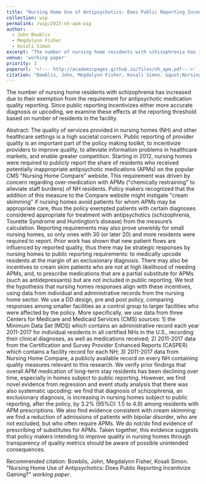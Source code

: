 ```yaml
---
title: "Nursing Home Use of Antipsychotics: Does Public Reporting Incentivize Gaming?"
collection: wip
permalink: /wip/2023-nh-apm-wip
author:
  - John Bowblis
  - Megdalynn Fisher
  - Kosali Simon
excerpt: "The number of nursing home residents with schizophrenia has increased due to their exemption from the requirement for antipsychotic medication quality reporting. Since public reporting incentivizes either more accurate diagnosis or upcoding, we examine these effects at the reporting threshold based on number of residents in the facility."
venue: 'working paper'
priority: 3
paperurl: '<!--- http://academicpages.github.io/files/nh_apm.pdf--->'
citation: "Bowblis, John, Megdalynn Fisher, Kosali Simon. &quot;Nursing Home Use of Antipsychotics: Does Public Reporting Incentivize Gaming?&quot; <i>work in progress</i>."
---
```


The number of nursing home residents with schizophrenia has increased due to their exemption from the requirement for antipsychotic medication quality reporting. Since public reporting incentivizes either more accurate diagnosis or upcoding, we examine these effects at the reporting threshold based on number of residents in the facility.  

Abstract:
The quality of services provided in nursing homes (NH) and other healthcare settings is a high societal concern. Public reporting of provider quality is an important part of the policy making toolkit, to incentivize providers to improve quality, to alleviate information problems in healthcare markets, and enable greater competition.
Starting in 2012, nursing homes were required to publicly report the share of residents who received potentially inappropriate antipsychotic medications (APMs) on the popular CMS "Nursing Home Compare" website. This requirement was driven by concern regarding over-medication with APMs ("chemically restraining" to alleviate staff burdens) of NH residents. Policy makers recognized that the addition of this measure to the Compare website might instigate "cream skimming" if nursing homes avoid patients for whom APMs may be appropriate care, thus the policy exempted patients with certain diagnoses considered appropriate for treatment with antipsychotics (schizophrenia, Tourette Syndrome and Huntington’s disease) from the measure’s calculation. Reporting requirements may also prove unwieldy for small nursing homes, so only ones with 30 (or later 20) and more residents were required to report.
Prior work has shown that new patient flows are influenced by reported quality, thus there may be strategic responses by nursing homes to public reporting requirements: to medically upcode residents at the margin of an exclusionary diagnosis. There may also be incentives to cream skim patients who are not at high likelihood of needing APMs, and, to prescribe medications that are a partial substitute for APMs (such as antidepressants) but are not included in public reporting. We test the hypothesis that nursing homes responses align with these incentives, using data from individual and administrative records from the nursing home sector. We use a DD design, pre and post policy, comparing responses among smaller facilities as a control group to larger facilities who were affected by the policy.
More specifically, we use data from three Centers for Medicare and Medicaid Services (CMS) sources: 1) the Minimum Data Set (MDS) which contains an administrative record each year 2011-2017 for individual residents in all certified NHs in the U.S., recording their clinical diagnoses, as well as medications received; 2) 2011-2017 data from the Certification and Survey Provider Enhanced Reports (CASPER) which contains a facility record for each NH; 3) 2011-2017 data from Nursing Home Compare, a publicly available record on every NH containing quality measures relevant to this research. 
We verify prior findings that overall APM medication of long-term stay residents has been declining over time, especially in homes subject to public reporting.
However, we find novel evidence from regression and event study analysis that there was also systematic upcoding: we find that diagnosis of schizophrenia, an exclusionary diagnosis, is increasing in nursing homes subject to public reporting, after the policy, by 3.2% (95%CI: 1.5 to 4.9) among residents with APM prescriptions. We also find evidence consistent with cream skimming: we find a reduction of admissions of patients with bipolar disorder, who are not excluded, but who often require APMs. We do not/do find evidence of prescribing of substitutes for APMs. Taken together, this evidence suggests that policy makers intending to improve quality in nursing homes through transparency of quality metrics should be aware of possible unintended consequences.

Recommended citation: Bowblis, John, Megdalynn Fisher, Kosali Simon. "Nursing Home Use of Antipsychotics: Does Public Reporting Incentivize Gaming?" <i>working paper</i>. 
